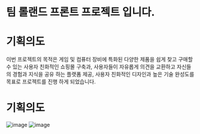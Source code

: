 # 팀 롤랜드 프론트 프로젝트 입니다.

# 기획의도
이번 프로젝트의 목적은 게임 및 컴퓨터 장비에 특화된 다양한 제품을 쉽게 찾고 구매할 수 있는 사용자 친화적인 쇼핑몰 구축과, 사용자들이 자유롭게 의견을 교환하고 자신들의 경험과 지식을 공유 하는 플랫폼 제공, 사용자 친화적인 디자인과 높은 기술 완성도를 목표로 프로젝트를 진행 하게 되었습니다.

# 기획의도
![image](https://github.com/gns14585/project_lolland-front/assets/120317387/c671a8cb-0b20-4d94-89a6-51e448bbd201)
![image](https://github.com/gns14585/project_lolland-front/assets/120317387/1cabaa48-f9c8-4bd2-bdd0-f08c00a6bc27)

